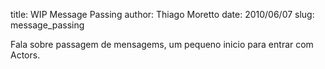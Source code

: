 title: WIP Message Passing
author: Thiago Moretto
date: 2010/06/07
slug: message_passing

Fala sobre passagem de mensagems, um pequeno inicio para entrar com Actors.
